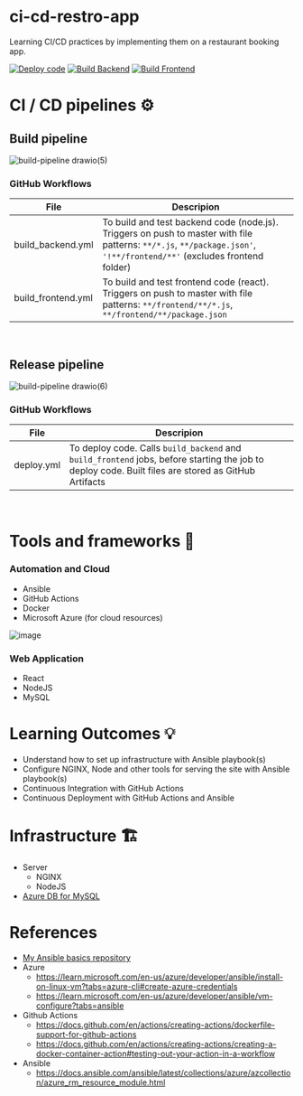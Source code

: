 # ci-cd-restro-app 
Learning CI/CD practices by implementing them on a restaurant booking app. 

[![Deploy code](https://github.com/Sanjay-George/ci-cd-restro-app/actions/workflows/deploy.yml/badge.svg)](https://github.com/Sanjay-George/ci-cd-restro-app/actions/workflows/deploy.yml)
[![Build Backend](https://github.com/Sanjay-George/ci-cd-restro-app/actions/workflows/build_backend.yml/badge.svg)](https://github.com/Sanjay-George/ci-cd-restro-app/actions/workflows/build_backend.yml)
[![Build Frontend](https://github.com/Sanjay-George/ci-cd-restro-app/actions/workflows/build_frontend.yml/badge.svg)](https://github.com/Sanjay-George/ci-cd-restro-app/actions/workflows/build_frontend.yml)

# CI / CD pipelines ⚙️

## Build pipeline      
![build-pipeline drawio(5)](https://github.com/Sanjay-George/ci-cd-restro-app/assets/10389062/cef9be48-8747-428e-8a05-165f5fe4c3ea)

### GitHub Workflows
| File | Descripion |
| --- | --- |
| build_backend.yml | To build and test backend code (node.js). Triggers on push to master with file patterns: `**/*.js`, `**/package.json'`, `'!**/frontend/**'` (excludes frontend folder) |
| build_frontend.yml | To build and test frontend code (react). Triggers on push to master with file patterns: `**/frontend/**/*.js`, `**/frontend/**/package.json` |

<br/>

## Release pipeline
![build-pipeline drawio(6)](https://github.com/Sanjay-George/ci-cd-restro-app/assets/10389062/aeb57308-ff67-402c-bcdd-387f91f41fff)

### GitHub Workflows
| File | Descripion |
| --- | --- |
| deploy.yml | To deploy code. Calls `build_backend` and `build_frontend` jobs, before starting the job to deploy code. Built files are stored as GitHub Artifacts |

<br/>

# Tools and frameworks 🚜
### Automation and Cloud
- Ansible
- GitHub Actions
- Docker
- Microsoft Azure (for cloud resources)
  
![image](https://github.com/Sanjay-George/ci-cd-restro-app/assets/10389062/ae85f3d2-11c5-4937-b741-85a9a1f92dc1)

### Web Application
- React
- NodeJS
- MySQL

# Learning Outcomes 💡

- Understand how to set up infrastructure with Ansible playbook(s)
- Configure NGINX, Node and other tools for serving the site with Ansible playbook(s)
- Continuous Integration with GitHub Actions
- Continuous Deployment with GitHub Actions and Ansible

# Infrastructure 🏗️

- Server
    - NGINX
    - NodeJS
- [Azure DB for MySQL](https://azure.microsoft.com/en-in/products/mysql)

# References
- [My Ansible basics repository](https://github.com/Sanjay-George/learn-ansible)
- Azure 
    - https://learn.microsoft.com/en-us/azure/developer/ansible/install-on-linux-vm?tabs=azure-cli#create-azure-credentials
    - https://learn.microsoft.com/en-us/azure/developer/ansible/vm-configure?tabs=ansible
- Github Actions
    - https://docs.github.com/en/actions/creating-actions/dockerfile-support-for-github-actions
    - https://docs.github.com/en/actions/creating-actions/creating-a-docker-container-action#testing-out-your-action-in-a-workflow
- Ansible
    - https://docs.ansible.com/ansible/latest/collections/azure/azcollection/azure_rm_resource_module.html
